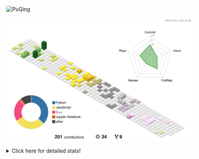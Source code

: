 ![PuQing](https://user-images.githubusercontent.com/27223114/171565019-9a56fae6-b08b-421f-99db-7e830da42371.png)

![](./profile-3d-contrib/profile-season-animate.svg)

<details>
<summary>Click here for detailed stats!</summary>

<!--START_SECTION:waka-->
![Lines of code](https://img.shields.io/badge/From%20Hello%20World%20I%27ve%20Written-704.0%20thousand%20lines%20of%20code-blue)

**🐱 My GitHub Data** 

> 📦 250.6 kB Used in GitHub's Storage 
 > 
> 🏆 81 Contributions in the Year 2023
 > 
> 🚫 Not Opted to Hire
 > 
> 📜 27 Public Repositories 
 > 
> 🔑 27 Private Repositories 
 > 
**I'm an Early 🐤** 

```text
🌞 Morning                287 commits         █████░░░░░░░░░░░░░░░░░░░░   19.59 % 
🌆 Daytime                757 commits         █████████████░░░░░░░░░░░░   51.67 % 
🌃 Evening                178 commits         ███░░░░░░░░░░░░░░░░░░░░░░   12.15 % 
🌙 Night                  243 commits         ████░░░░░░░░░░░░░░░░░░░░░   16.59 % 
```


📊 **This Week I Spent My Time On** 

```text
💬 Programming Languages: 
Jupyter Notebook         5 hrs 49 mins       ██████████░░░░░░░░░░░░░░░   40.95 % 
Markdown                 5 hrs 11 mins       █████████░░░░░░░░░░░░░░░░   36.44 % 
Python                   2 hrs 34 mins       █████░░░░░░░░░░░░░░░░░░░░   18.08 % 
C                        29 mins             █░░░░░░░░░░░░░░░░░░░░░░░░   03.45 % 
YAML                     5 mins              ░░░░░░░░░░░░░░░░░░░░░░░░░   00.67 % 

🔥 Editors: 
VS Code                  9 hrs 2 mins        ████████████████░░░░░░░░░   63.56 % 
Obsidian                 5 hrs 11 mins       █████████░░░░░░░░░░░░░░░░   36.44 % 

💻 Operating System: 
Linux                    8 hrs 31 mins       ███████████████░░░░░░░░░░   59.87 % 
Windows                  5 hrs 11 mins       █████████░░░░░░░░░░░░░░░░   36.44 % 
WSL                      31 mins             █░░░░░░░░░░░░░░░░░░░░░░░░   03.69 % 
```


<!--END_SECTION:waka-->
</details>
